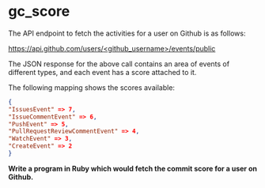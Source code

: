 # gc_score

The API endpoint to fetch the activities for a user on Github is as follows:

[https://api.github.com/users/<github_username>/events/public](https://api.github.com/users/<github_username>/events/public)

The JSON response for the above call contains an area of events of different types, and
each event has a score attached to it.

The following mapping shows the scores available:

```json
{
"IssuesEvent" => 7,
"IssueCommentEvent" => 6,
"PushEvent" => 5,
"PullRequestReviewCommentEvent" => 4,
"WatchEvent" => 3,
"CreateEvent" => 2
}
```

**Write a program in Ruby which would fetch the commit score for a user on Github.**
